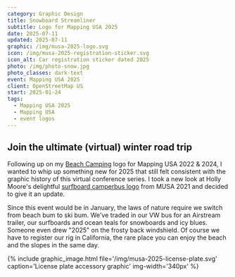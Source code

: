 ```yaml
---
category: Graphic Design
title: Snowboard Streamliner
subtitle: Logo for Mapping USA 2025
date: 2025-07-11
updated: 2025-07-11
graphic: /img/musa-2025-logo.svg
icon: /img/musa-2025-registration-sticker.svg
icon_alt: Car registration sticker dated 2025
photo: /img/photo-snow.jpg
photo_classes: dark-text
event: Mapping USA 2025
client: OpenStreetMap US
start: 2025-01-24
tags:
  - Mapping USA 2025
  - Mapping USA
  - event logos
---
```

## Join the ultimate (virtual) winter road trip

Following up on my [Beach Camping](/projects/musa-camping-logo/) logo for Mapping USA 2022 & 2024, I wanted to whip up something new for 2025 that still felt consistent with the graphic history of this virtual conference series. I took a new look at Holly Moore's delightful [surfboard camperbus logo](https://commons.wikimedia.org/wiki/File:Mapping_USA_2021_logo.svg) from MUSA 2021 and decided to give it an update.

Since this event would be in January, the laws of nature require we switch from beach bum to ski bum. We've traded in our VW bus for an Airstream trailer, our surfboards and ocean teals for snowboards and icy blues. Someone even drew "2025" on the frosty back windshield. Of course we have to register our rig in California, the rare place you can enjoy the beach and the slopes in the same day.

{% include graphic_image.html file='/img/musa-2025-license-plate.svg' caption='License plate accessory graphic' img-width='340px' %}
